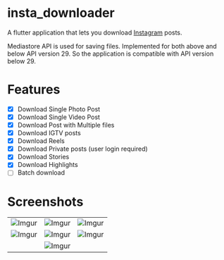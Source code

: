 # insta_downloader

A flutter application that lets you download [Instagram](https://wwww.instagram.com/) posts.

Mediastore API is used for saving files. Implemented for both above and below API version 29. So the application is compatible with API version below 29.

# Features

- [x] Download Single Photo Post
- [x] Download Single Video Post
- [x] Download Post with Multiple files
- [x] Download IGTV posts
- [x] Download Reels
- [x] Download Private posts (user login required)
- [x] Download Stories
- [x] Download Highlights
- [ ] Batch download

# Screenshots

||||
|:----------------------------------------:|:-----------------------------------------:|:-----------------------------------------: |
| ![Imgur](https://i.imgur.com/6vwbl1x.jpg) | ![Imgur](https://i.imgur.com/OpJl5VU.jpg) | ![Imgur](https://i.imgur.com/spRywOB.jpg) |
| ![Imgur](https://i.imgur.com/bcOpk0D.jpg) | ![Imgur](https://i.imgur.com/krcHqmu.jpg) | ![Imgur](https://i.imgur.com/CNz4b6J.jpg) |
||![Imgur](https://i.imgur.com/hLU249S.jpg)||
